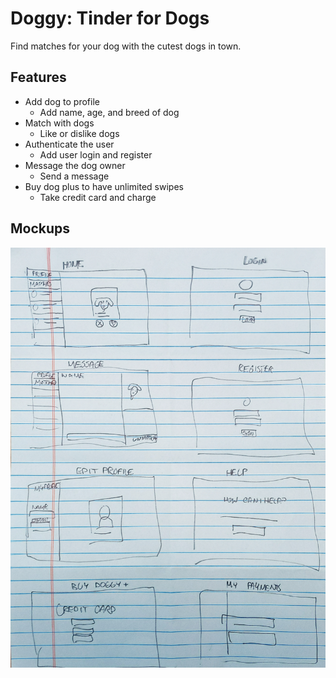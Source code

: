 # Doggy: Tinder for Dogs

Find matches for your dog with the cutest dogs in town.

## Features

- Add dog to profile
  - Add name, age, and breed of dog
- Match with dogs
  - Like or dislike dogs
- Authenticate the user
  - Add user login and register
- Message the dog owner
  - Send a message
- Buy dog plus to have unlimited swipes
  - Take credit card and charge

## Mockups

![Doggy Mockups](./docs/mockups.jpg)
